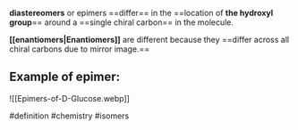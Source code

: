 **diastereomers** or epimers ==differ== in the ==location of **the hydroxyl group**== around a ==single chiral carbon== in the molecule.

**[[enantiomers|Enantiomers]]** are different because they ==differ across all chiral carbons due to mirror image.==

## Example of epimer: 

![[Epimers-of-D-Glucose.webp]]

#definition #chemistry #isomers 